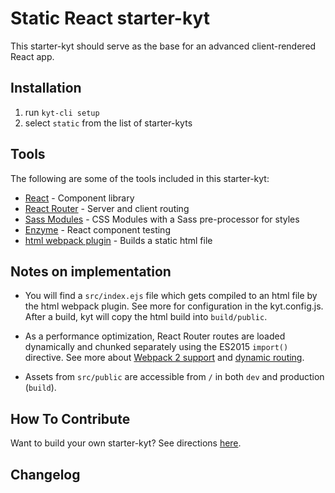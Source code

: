 # Static React starter-kyt

This starter-kyt should serve as the base for an advanced client-rendered React app.

## Installation

1. run `kyt-cli setup`
2. select `static` from the list of starter-kyts


## Tools

The following are some of the tools included in this starter-kyt:

- [React](https://facebook.github.io/react/) - Component library
- [React Router](https://github.com/reactjs/react-router) - Server and client routing
- [Sass Modules](https://github.com/css-modules/css-modules) - CSS Modules with a Sass pre-processor for styles
- [Enzyme](https://github.com/airbnb/enzyme) - React component testing
- [html webpack plugin](https://github.com/ampedandwired/html-webpack-plugin) - Builds a static html file

## Notes on implementation

- You will find a `src/index.ejs` file which gets compiled to an html file by the html webpack plugin. See more for configuration in the kyt.config.js. After a build, kyt will copy the html build into `build/public`.

- As a performance optimization, React Router routes are loaded dynamically and chunked separately using the ES2015 `import()` directive. See more about  [Webpack 2 support](https://gist.github.com/sokra/27b24881210b56bbaff7#code-splitting-with-es6) and [dynamic routing](https://github.com/reactjs/react-router/blob/master/docs/guides/DynamicRouting.md).

- Assets from `src/public` are accessible from `/` in both `dev` and production (`build`).

## How To Contribute
Want to build your own starter-kyt?
See directions [here](https://github.com/NYTimes/kyt/docs/Starterkyts.md).

## Changelog
